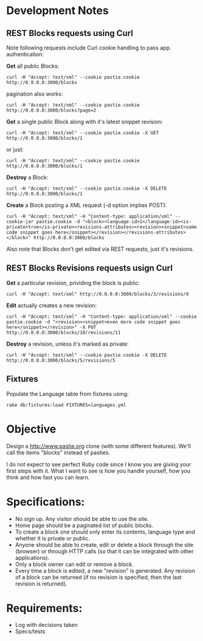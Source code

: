 # Development Notes

## REST Blocks requests using Curl

Note following requests include Curl cookie handling to pass app. authentication:

**Get** all public Blocks:

    curl -H "Accept: text/xml" --cookie pastie.cookie http://0.0.0.0:3000/blocks

pagination also works:

    curl -H "Accept: text/xml" --cookie pastie.cookie http://0.0.0.0:3000/blocks?page=2

**Get** a single public Block along with it's latest snippet revision:

    curl -H "Accept: text/xml" --cookie pastie.cookie -X GET http://0.0.0.0:3000/blocks/1

or just:

    curl -H "Accept: text/xml" --cookie pastie.cookie http://0.0.0.0:3000/blocks/1

**Destroy** a Block:

    curl -H "Accept: text/xml" --cookie pastie.cookie -X DELETE http://0.0.0.0:3000/blocks/1

**Create** a Block posting a XML request (-d option implies POST):

    curl -H "Accept: text/xml" -H "Content-type: application/xml" --cookie-jar pastie.cookie -d "<block><language-id>1</language-id><is-private>true</is-private><revisions-attributes><revision><snippet>some code snippet goes here</snippet></revision></revisions-attributes></block>" http://0.0.0.0:3000/blocks

Also note that Blocks don't get edited via REST requests, just it's revisions.

## REST Blocks Revisions requests usign Curl

**Get** a particular revision, prividing the block is public:

    curl -H "Accept: text/xml" http://0.0.0.0:3000/blocks/3/revisions/9

**Edit** actually creates a new revision:

    curl -H "Accept: text/xml" -H "Content-type: application/xml" --cookie pastie.cookie -d "<revision><snippet>even more code snippet goes here</snippet></revision>" -X PUT http://0.0.0.0:3000/blocks/10/revisions/11

**Destroy** a revision, unless it's marked as private:

    curl -H "Accept: text/xml" --cookie pastie.cookie -X DELETE http://0.0.0.0:3000/blocks/5/revisions/5

## Fixtures

Populate the Language table from fixtures using:

    rake db:fixtures:load FIXTURES=languages.yml

# Objective

Design a http://www.pastie.org clone (with some different features). We'll call the items "blocks" instead of pasties.

I do not expect to see perfect Ruby code since I know you are giving
your first steps with it. What I want to see is how you handle
yourself, how you think and how fast you can learn.

# Specifications:

* No sign up. Any visitor should be able to use the site.
* Home page should be a paginated list of public blocks.
* To create a block one should only enter its contents, language type and whether it is private or public.
* Anyone should be able to create, edit or delete a block through the site (browser) or through HTTP calls (so that it can be integrated with other applications).
* Only a block owner can edit or remove a block.
* Every time a block is edited, a new "revision" is generated. Any revision of a block can be returned (if no revision is specified, then the last revision is returned).

# Requirements:

* Log with decisions taken
* Specs/tests
